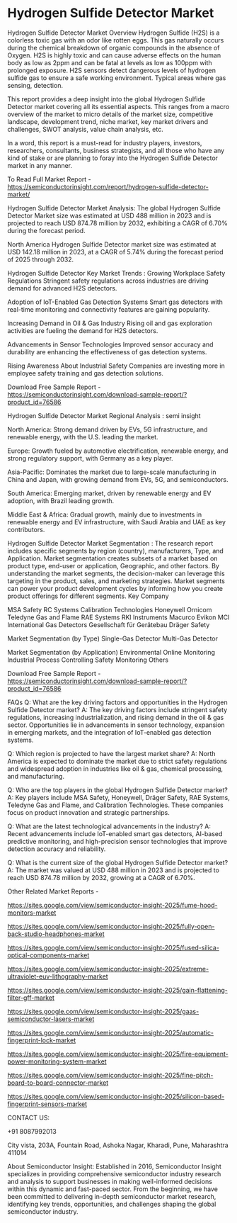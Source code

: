 <h1>Hydrogen Sulfide Detector Market</h1>
Hydrogen Sulfide Detector Market Overview
Hydrogen Sulfide (H2S) is a colorless toxic gas with an odor like rotten eggs. This gas naturally occurs during the chemical breakdown of organic compounds in the absence of Oxygen. H2S is highly toxic and can cause adverse effects on the human body as low as 2ppm and can be fatal at levels as low as 100ppm with prolonged exposure. H2S sensors detect dangerous levels of hydrogen sulfide gas to ensure a safe working environment. Typical areas where gas sensing, detection.

This report provides a deep insight into the global Hydrogen Sulfide Detector market covering all its essential aspects. This ranges from a macro overview of the market to micro details of the market size, competitive landscape, development trend, niche market, key market drivers and challenges, SWOT analysis, value chain analysis, etc.

In a word, this report is a must-read for industry players, investors, researchers, consultants, business strategists, and all those who have any kind of stake or are planning to foray into the Hydrogen Sulfide Detector market in any manner.

To Read Full Market Report -
https://semiconductorinsight.com/report/hydrogen-sulfide-detector-market/

Hydrogen Sulfide Detector Market Analysis:
The global Hydrogen Sulfide Detector Market size was estimated at USD 488 million in 2023 and is projected to reach USD 874.78 million by 2032, exhibiting a CAGR of 6.70% during the forecast period.

North America Hydrogen Sulfide Detector market size was estimated at USD 142.18 million in 2023, at a CAGR of 5.74% during the forecast period of 2025 through 2032.

Hydrogen Sulfide Detector Key Market Trends :
Growing Workplace Safety Regulations
Stringent safety regulations across industries are driving demand for advanced H2S detectors.

Adoption of IoT-Enabled Gas Detection Systems
Smart gas detectors with real-time monitoring and connectivity features are gaining popularity.

Increasing Demand in Oil & Gas Industry
Rising oil and gas exploration activities are fueling the demand for H2S detectors.

Advancements in Sensor Technologies
Improved sensor accuracy and durability are enhancing the effectiveness of gas detection systems.

Rising Awareness About Industrial Safety
Companies are investing more in employee safety training and gas detection solutions.

Download Free Sample Report -
https://semiconductorinsight.com/download-sample-report/?product_id=76586

Hydrogen Sulfide Detector Market Regional Analysis :
semi insight

North America:
Strong demand driven by EVs, 5G infrastructure, and renewable energy, with the U.S. leading the market.

Europe:
Growth fueled by automotive electrification, renewable energy, and strong regulatory support, with Germany as a key player.

Asia-Pacific:
Dominates the market due to large-scale manufacturing in China and Japan, with growing demand from EVs, 5G, and semiconductors.

South America:
Emerging market, driven by renewable energy and EV adoption, with Brazil leading growth.

Middle East & Africa:
Gradual growth, mainly due to investments in renewable energy and EV infrastructure, with Saudi Arabia and UAE as key contributors.

Hydrogen Sulfide Detector Market Segmentation :
The research report includes specific segments by region (country), manufacturers, Type, and Application. Market segmentation creates subsets of a market based on product type, end-user or application, Geographic, and other factors. By understanding the market segments, the decision-maker can leverage this targeting in the product, sales, and marketing strategies. Market segments can power your product development cycles by informing how you create product offerings for different segments.
Key Company

MSA Safety
RC Systems
Calibration Technologies
Honeywell
Ornicom
Teledyne Gas and Flame
RAE Systems
RKl Instruments
Macurco
Evikon MCI
International Gas Detectors
Gesellschaft für Gerätebau
Dräger Safety

Market Segmentation (by Type)
Single-Gas Detector
Multi-Gas Detector

Market Segmentation (by Application)
Environmental Online Monitoring
Industrial Process Controlling
Safety Monitoring
Others

Download Free Sample Report -
https://semiconductorinsight.com/download-sample-report/?product_id=76586

FAQs
Q: What are the key driving factors and opportunities in the Hydrogen Sulfide Detector market?
A: The key driving factors include stringent safety regulations, increasing industrialization, and rising demand in the oil & gas sector. Opportunities lie in advancements in sensor technology, expansion in emerging markets, and the integration of IoT-enabled gas detection systems.

Q: Which region is projected to have the largest market share?
A: North America is expected to dominate the market due to strict safety regulations and widespread adoption in industries like oil & gas, chemical processing, and manufacturing.

Q: Who are the top players in the global Hydrogen Sulfide Detector market?
A: Key players include MSA Safety, Honeywell, Dräger Safety, RAE Systems, Teledyne Gas and Flame, and Calibration Technologies. These companies focus on product innovation and strategic partnerships.

Q: What are the latest technological advancements in the industry?
A: Recent advancements include IoT-enabled smart gas detectors, AI-based predictive monitoring, and high-precision sensor technologies that improve detection accuracy and reliability.

Q: What is the current size of the global Hydrogen Sulfide Detector market?
A: The market was valued at USD 488 million in 2023 and is projected to reach USD 874.78 million by 2032, growing at a CAGR of 6.70%.

Other Related Market Reports -

https://sites.google.com/view/semiconductor-insight-2025/fume-hood-monitors-market

https://sites.google.com/view/semiconductor-insight-2025/fully-open-back-studio-headphones-market

https://sites.google.com/view/semiconductor-insight-2025/fused-silica-optical-components-market

https://sites.google.com/view/semiconductor-insight-2025/extreme-ultraviolet-euv-lithography-market

https://sites.google.com/view/semiconductor-insight-2025/gain-flattening-filter-gff-market

https://sites.google.com/view/semiconductor-insight-2025/gaas-semiconductor-lasers-market

https://sites.google.com/view/semiconductor-insight-2025/automatic-fingerprint-lock-market

https://sites.google.com/view/semiconductor-insight-2025/fire-equipment-power-monitoring-system-market

https://sites.google.com/view/semiconductor-insight-2025/fine-pitch-board-to-board-connector-market

https://sites.google.com/view/semiconductor-insight-2025/silicon-based-fingerprint-sensors-market

CONTACT US:

+91 8087992013

City vista, 203A, Fountain Road, Ashoka Nagar, Kharadi, Pune, Maharashtra 411014

About Semiconductor Insight:
Established in 2016, Semiconductor Insight specializes in providing comprehensive semiconductor industry research and analysis to support businesses in making well-informed decisions within this dynamic and fast-paced sector. From the beginning, we have been committed to delivering in-depth semiconductor market research, identifying key trends, opportunities, and challenges shaping the global semiconductor industry.
